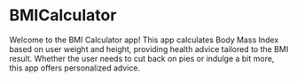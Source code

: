 # BMICalculator
Welcome to the BMI Calculator app! This app calculates Body Mass Index based on user weight and height, providing health advice tailored to the BMI result. Whether the user needs to cut back on pies or indulge a bit more, this app offers personalized advice.
